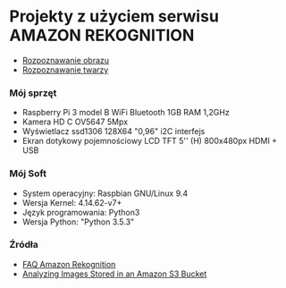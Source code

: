 Projekty z użyciem serwisu AMAZON REKOGNITION
===
* [Rozpoznawanie obrazu](https://docs.aws.amazon.com/rekognition/latest/dg/images-s3.html)
* [Rozpoznawanie twarzy](https://docs.aws.amazon.com/rekognition/latest/dg/images-s3.html)

### Mój sprzęt
* Raspberry Pi 3 model B WiFi Bluetooth 1GB RAM 1,2GHz
* Kamera HD C OV5647 5Mpx
* Wyświetlacz ssd1306 128X64 "0,96" i2C interfejs
* Ekran dotykowy pojemnościowy LCD TFT 5'' (H) 800x480px HDMI + USB

### Mój Soft
* System operacyjny: Raspbian GNU/Linux 9.4
* Wersja Kernel: 4.14.62-v7+
* Język programowania: Python3
* Wersja Python: "Python 3.5.3"





### Źródła <a name="zrodla"></a>

* [FAQ Amazon Rekognition](https://docs.aws.amazon.com/rekognition/latest/dg/what-is.html)
* [Analyzing Images Stored in an Amazon S3 Bucket](https://docs.aws.amazon.com/rekognition/latest/dg/images-s3.html)
